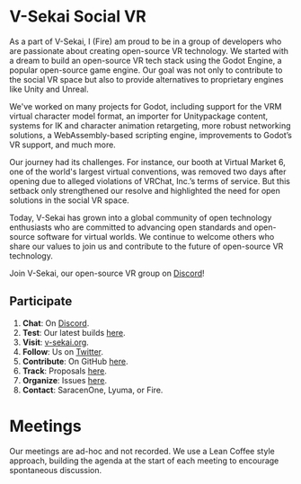 # V-Sekai Social VR

As a part of V-Sekai, I (Fire) am proud to be in a group of developers who are passionate about creating open-source VR technology. We started with a dream to build an open-source VR tech stack using the Godot Engine, a popular open-source game engine. Our goal was not only to contribute to the social VR space but also to provide alternatives to proprietary engines like Unity and Unreal.

We've worked on many projects for Godot, including support for the VRM virtual character model format, an importer for Unitypackage content, systems for IK and character animation retargeting, more robust networking solutions, a WebAssembly-based scripting engine, improvements to Godot’s VR support, and much more.

Our journey had its challenges. For instance, our booth at Virtual Market 6, one of the world's largest virtual conventions, was removed two days after opening due to alleged violations of VRChat, Inc.’s terms of service. But this setback only strengthened our resolve and highlighted the need for open solutions in the social VR space.

Today, V-Sekai has grown into a global community of open technology enthusiasts who are committed to advancing open standards and open-source software for virtual worlds. We continue to welcome others who share our values to join us and contribute to the future of open-source VR technology.

Join V-Sekai, our open-source VR group on [Discord](https://discord.gg/7BQDHesck8)!

## Participate

1. **Chat**: On [Discord](https://discord.gg/7BQDHesck8).
2. **Test**: Our latest builds [here](https://v-sekai.github.io/manuals/play_latest.html).
3. **Visit**: [v-sekai.org](https://v-sekai.org).
4. **Follow**: Us on [Twitter](https://twitter.com/VSekaiOfficial).
5. **Contribute**: On GitHub [here](https://github.com/V-Sekai).
6. **Track**: Proposals [here](https://github.com/V-Sekai/manuals/issues).
7. **Organize**: Issues [here](https://github.com/V-Sekai/v-sekai-game/issues).
8. **Contact**: SaracenOne, Lyuma, or Fire.

# Meetings

Our meetings are ad-hoc and not recorded. We use a Lean Coffee style approach, building the agenda at the start of each meeting to encourage spontaneous discussion.
